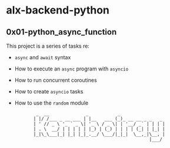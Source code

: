 # alx-backend-python

## 0x01-python_async_function
This project is a series of tasks re:
  * ``async`` and ``await`` syntax
  * How to execute an ``async`` program with ``asyncio``
  * How to run concurrent coroutines
  * How to create ``asyncio`` tasks
  * How to use the ``random`` module

                _  __              _           _
               | |/ /___ _ __ ___ | |__   ___ (_)_ __ __ _ _   _
               | ' // _ \ '_ ` _ \| '_ \ / _ \| | '__/ _` | | | |
               | . \  __/ | | | | | |_) | (_) | | | | (_| | |_| |
               |_|\_\___|_| |_| |_|_.__/ \___/|_|_|  \__,_|\__, |
                                                           |___/
